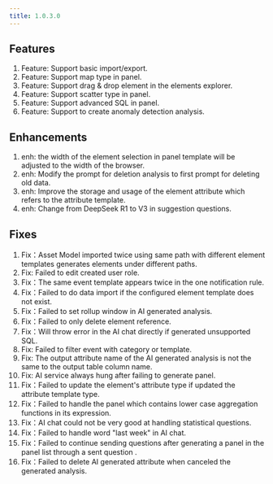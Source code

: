 ```yaml
---
title: 1.0.3.0
---
```


## Features
1. Feature: Support basic import/export.
1. Feature: Support map type in panel.
1. Feature: Support drag & drop element in the elements explorer.
1. Feature: Support scatter type in panel.
1. Feature: Support advanced SQL in panel.
1. Feature: Support to create anomaly detection analysis.  

## Enhancements
1. enh: the width of the element selection in panel template will be adjusted to the width of the browser.
1. enh: Modify the prompt for deletion analysis to first prompt for deleting old data.
1. enh: Improve the storage and usage of the element attribute which refers to the attribute template.
1. enh: Change from DeepSeek R1 to V3 in suggestion questions.

## Fixes
1. Fix：Asset Model imported twice using same path with different element templates generates elements under different paths.
1. Fix: Failed to edit created user role.
1. Fix：The same event template appears twice in the one notification rule.
1. Fix：Failed to do data import if the configured element template does not exist.
1. Fix：Failed to set rollup window in AI generated analysis.
1. Fix：Failed to only delete element reference.
1. Fix：Will throw error in the AI chat directly if generated unsupported SQL.
1. Fix: Failed to filter event with category or template.
1. Fix: The output attribute name of the AI generated analysis is not the same to the output table column name.
1. Fix: AI service always hung after failing to generate panel.
1. Fix：Failed to update the element's attribute type if updated the attribute template type.
1. Fix：Failed to handle the panel which contains lower case aggregation functions in its expression.
1. Fix：AI chat could not be very good at handling statistical questions.
1. Fix：Failed to handle word "last week" in AI chat.
1. Fix：Failed to continue sending questions after generating a panel in the panel list through a sent question .
1. Fix：Failed to delete AI generated attribute when canceled the generated analysis.

